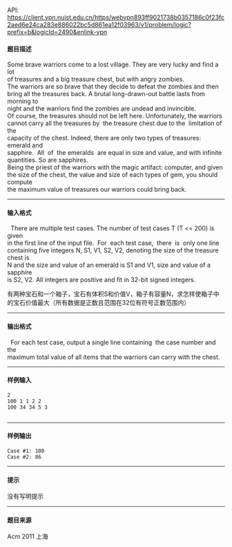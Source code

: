 API: https://client.vpn.nuist.edu.cn/https/webvpn893ff9021738b0357186c0f23fc2aed6e24ca283e886022bc5d861ea12f03963/v1/problem/logic?prefix=b&logicId=2490&enlink-vpn

#### 题目描述

Some brave warriors come to a lost village. They are very lucky and find a lot  
of treasures and a big treasure chest, but with angry zombies.  
The warriors are so brave that they decide to defeat the zombies and then  
bring all the treasures back. A brutal long-drawn-out battle lasts from morning to  
night and the warriors find the zombies are undead and invincible.  
Of course, the treasures should not be left here. Unfortunately, the warriors  
cannot carry all the treasures by  the treasure chest due to the  limitation of  the  
capacity of the chest. Indeed, there are only two types of treasures: emerald and  
sapphire.  All  of  the emeralds  are equal in size and value, and with infinite  
quantities. So are sapphires.  
Being the priest of the warriors with the magic artifact: computer, and given  
the size of the chest, the value and size of each types of gem, you should compute  
the maximum value of treasures our warriors could bring back.

---

#### 输入格式

  There are multiple test cases. The number of test cases T (T <= 200) is given  
in the first line of the input file.  For  each test case,  there  is  only one line  
containing five integers N, S1, V1, S2, V2, denoting the size of the treasure chest is  
N and the size and value of an emerald is S1 and V1, size and value of a sapphire  
is S2, V2. All integers are positive and fit in 32-bit signed integers.

有两种宝石和一个箱子，宝石有体积S和价值V，箱子有容量N，求怎样使箱子中的宝石价值最大（所有数据是正数且范围在32位有符号正数范围内）

---

#### 输出格式

  For each test case, output a single line containing  the case number and the  
maximum total value of all items that the warriors can carry with the chest.

---

#### 样例输入
```
2 
100 1 1 2 2 
100 34 34 5 3 
 
```

---

#### 样例输出
```
Case #1: 100 
Case #2: 86 
```

---

#### 提示

没有写明提示

---

#### 题目来源

Acm 2011 上海